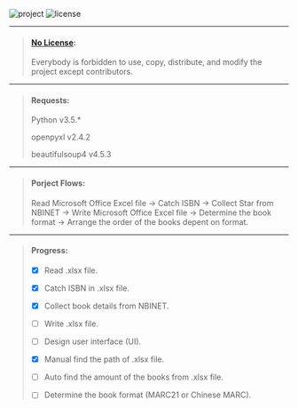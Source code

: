 ![project][1] ![license][2]

[1]: https://img.shields.io/badge/project-privacy-red.svg
[2]: https://img.shields.io/badge/license-no%20license-blue.svg
***

> #### [No License](https://choosealicense.com/no-license/):
>
> Everybody is forbidden to use, copy, distribute, and modify the project except contributors.

***

> #### Requests:
>
> Python v3.5.*
>
> openpyxl v2.4.2
>
> beautifulsoup4 v4.5.3

***

> #### Porject Flows:
>
> Read Microsoft Office Excel file -> Catch ISBN -> Collect Star from NBINET -> Write Microsoft Office Excel file -> Determine the book format -> Arrange the order of the books depent on format.

***

> #### Progress:
>
> - [x] Read .xlsx file.
>
> - [x] Catch ISBN in .xlsx file.
>
> - [x] Collect book details from NBINET.
>
> - [ ] Write .xlsx file.
>
> - [ ] Design user interface (UI).
>
> - [x] Manual find the path of .xlsx file.
>
> - [ ] Auto find the amount of the books from .xlsx file.
>
> - [ ] Determine the book format (MARC21 or Chinese MARC).
